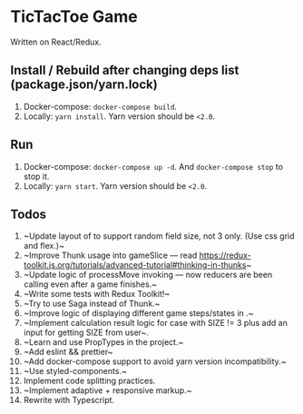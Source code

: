 # TicTacToe Game

Written on React/Redux.

## Install / Rebuild after changing deps list (package.json/yarn.lock)

1. Docker-compose: `docker-compose build`.
2. Locally: `yarn install`. Yarn version should be `<2.0`.

## Run

1. Docker-compose: `docker-compose up -d`. And `docker-compose stop` to stop it.
2. Locally: `yarn start`. Yarn version should be `<2.0`.

## Todos

1. ~Update layout of <Playground> to support random field size, not 3 only. (Use css grid and flex.)~
2. ~Improve Thunk usage into gameSlice — read https://redux-toolkit.js.org/tutorials/advanced-tutorial#thinking-in-thunks~
3. ~Update logic of processMove invoking — now reducers are been calling even after a game finishes.~
4. ~Write some tests with Redux Toolkit!~
5. ~Try to use Saga instead of Thunk.~
6. ~Improve logic of displaying different game steps/states in <App />.~
7. ~Implement calculation result logic for case with SIZE != 3 plus add an input for getting SIZE from user~.
8. ~Learn and use PropTypes in the project.~
9. ~Add eslint && prettier~
10. ~Add docker-compose support to avoid yarn version incompatibility.~
11. ~Use styled-components.~
12. Implement code splitting practices.
13. ~Implement adaptive + responsive markup.~
14. Rewrite with Typescript.
